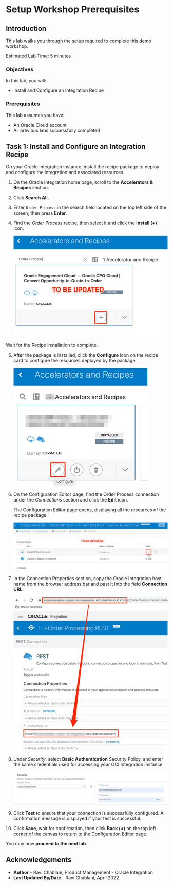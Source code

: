 # Setup Workshop Prerequisites

## Introduction
This lab walks you through the setup required to complete this demo workshop.

Estimated Lab Time: 5 minutes

### Objectives

In this lab, you will:
* Install and Configure an Integration Recipe

### Prerequisites

This lab assumes you have:
* An Oracle Cloud account
* All previous labs successfully completed


## Task 1: Install and Configure an Integration Recipe

On your Oracle Integration instance, install the recipe package to deploy and configure the integration and associated resources.

1. On the Oracle Integration home page, scroll to the **Accelerators & Recipes** section.

2. Click **Search All**.

3. Enter `Order Process` in the search field located on the top left side of the screen, then press **Enter**. 

4. Find the *Order Process* recipe, then select it and click the **Install (+)** icon. 

    ![Import Recipe](images/recipe-import.png)

Wait for the Recipe installation to complete.

5. After the package is installed, click the **Configure** icon on the recipe card to configure the resources deployed by the package.

    ![Import Recipe](images/recipe-configure.png)

6. On the Configuration Editor page, find the Order Process connection under the *Connections* section and click the **Edit** icon. 

    The Configuration Editor page opens, displaying all the resources of the recipe package. 

    ![Import Recipe](images/recipe-configure-connection.png)

7. In the Connection Properties section, copy the Oracle Integration host name from the browser address bar and past it into the field **Connection URL**.

    ![Import Recipe](images/recipe-configure-connection-hostname.png)

8. Under *Security*, select **Basic Authentication** Security Policy, and enter the same credentials used for accessing your OCI Integration instance.

    ![Import Recipe](images/recipe-configure-connection-security.png)

9. Click **Test** to ensure that your connection is successfully configured. 
A confirmation message is displayed if your test is successful.

10. Click **Save**, wait for confirmation, then click **Back (<)** on the top left corner of the canvas to return to the Configuration Editor page. 

You may now **proceed to the next lab**.


## Acknowledgements
* **Author** - Ravi Chablani, Product Management - Oracle Integration
* **Last Updated By/Date** - Ravi Chablani, April 2022
